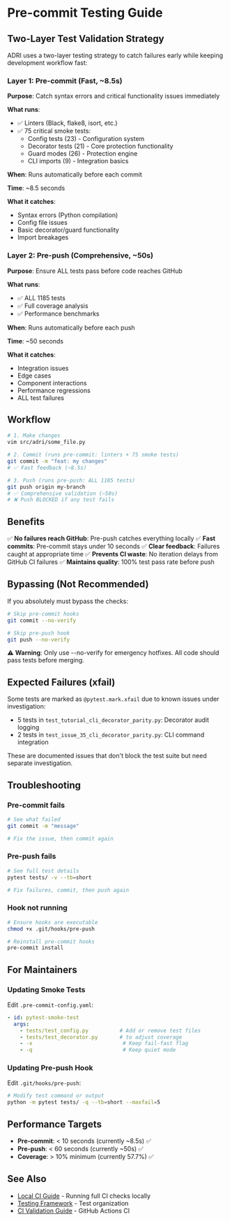 # Pre-commit Testing Guide

## Two-Layer Test Validation Strategy

ADRI uses a two-layer testing strategy to catch failures early while keeping development workflow fast:

### Layer 1: Pre-commit (Fast, ~8.5s)

**Purpose**: Catch syntax errors and critical functionality issues immediately

**What runs**:
- ✅ Linters (Black, flake8, isort, etc.)
- ✅ 75 critical smoke tests:
  - Config tests (23) - Configuration system
  - Decorator tests (21) - Core protection functionality
  - Guard modes (26) - Protection engine
  - CLI imports (9) - Integration basics

**When**: Runs automatically before each commit

**Time**: ~8.5 seconds

**What it catches**:
- Syntax errors (Python compilation)
- Config file issues
- Basic decorator/guard functionality
- Import breakages

### Layer 2: Pre-push (Comprehensive, ~50s)

**Purpose**: Ensure ALL tests pass before code reaches GitHub

**What runs**:
- ✅ ALL 1185 tests
- ✅ Full coverage analysis
- ✅ Performance benchmarks

**When**: Runs automatically before each push

**Time**: ~50 seconds

**What it catches**:
- Integration issues
- Edge cases
- Component interactions
- Performance regressions
- ALL test failures

## Workflow

```bash
# 1. Make changes
vim src/adri/some_file.py

# 2. Commit (runs pre-commit: linters + 75 smoke tests)
git commit -m "feat: my changes"
# ✅ Fast feedback (~8.5s)

# 3. Push (runs pre-push: ALL 1185 tests)
git push origin my-branch
# ✅ Comprehensive validation (~50s)
# ❌ Push BLOCKED if any test fails
```

## Benefits

✅ **No failures reach GitHub**: Pre-push catches everything locally
✅ **Fast commits**: Pre-commit stays under 10 seconds
✅ **Clear feedback**: Failures caught at appropriate time
✅ **Prevents CI waste**: No iteration delays from GitHub CI failures
✅ **Maintains quality**: 100% test pass rate before push

## Bypassing (Not Recommended)

If you absolutely must bypass the checks:

```bash
# Skip pre-commit hooks
git commit --no-verify

# Skip pre-push hook
git push --no-verify
```

⚠️ **Warning**: Only use --no-verify for emergency hotfixes. All code should pass tests before merging.

## Expected Failures (xfail)

Some tests are marked as `@pytest.mark.xfail` due to known issues under investigation:

- 5 tests in `test_tutorial_cli_decorator_parity.py`: Decorator audit logging
- 2 tests in `test_issue_35_cli_decorator_parity.py`: CLI command integration

These are documented issues that don't block the test suite but need separate investigation.

## Troubleshooting

### Pre-commit fails
```bash
# See what failed
git commit -m "message"

# Fix the issue, then commit again
```

### Pre-push fails
```bash
# See full test details
pytest tests/ -v --tb=short

# Fix failures, commit, then push again
```

### Hook not running
```bash
# Ensure hooks are executable
chmod +x .git/hooks/pre-push

# Reinstall pre-commit hooks
pre-commit install
```

## For Maintainers

### Updating Smoke Tests

Edit `.pre-commit-config.yaml`:
```yaml
- id: pytest-smoke-test
  args:
    - tests/test_config.py          # Add or remove test files
    - tests/test_decorator.py       # to adjust coverage
    - -x                             # Keep fail-fast flag
    - -q                             # Keep quiet mode
```

### Updating Pre-push Hook

Edit `.git/hooks/pre-push`:
```bash
# Modify test command or output
python -m pytest tests/ -q --tb=short --maxfail=5
```

## Performance Targets

- **Pre-commit**: < 10 seconds (currently ~8.5s) ✅
- **Pre-push**: < 60 seconds (currently ~50s) ✅
- **Coverage**: > 10% minimum (currently 57.7%) ✅

## See Also

- [Local CI Guide](local-ci-guide.md) - Running full CI checks locally
- [Testing Framework](../testing-framework.md) - Test organization
- [CI Validation Guide](ci-validation-guide.md) - GitHub Actions CI
